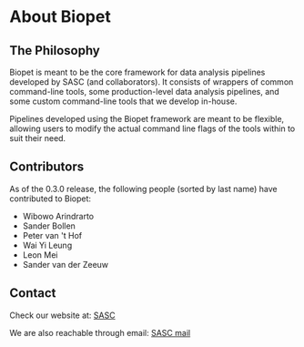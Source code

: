 # About Biopet


## The Philosophy

Biopet is meant to be the core framework for data analysis pipelines developed
by SASC (and collaborators). It consists of wrappers of common command-line tools,
some production-level data analysis pipelines, and some custom command-line tools
that we develop in-house.

Pipelines developed using the Biopet framework are meant to be flexible, allowing
users to modify the actual command line flags of the tools within to suit their
need.


## Contributors

As of the 0.3.0 release, the following people (sorted by last name) have
contributed to Biopet:

- Wibowo Arindrarto
- Sander Bollen
- Peter van 't Hof
- Wai Yi Leung
- Leon Mei
- Sander van der Zeeuw


## Contact

Check our website at: [SASC](https://sasc.lumc.nl/)

We are also reachable through email: [SASC mail](mailto:SASC@lumc.nl)
